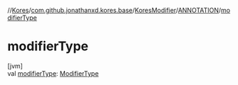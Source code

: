 //[Kores](../../../../index.md)/[com.github.jonathanxd.kores.base](../../index.md)/[KoresModifier](../index.md)/[ANNOTATION](index.md)/[modifierType](modifier-type.md)

# modifierType

[jvm]\
val [modifierType](modifier-type.md): [ModifierType](../../-modifier-type/index.md)
